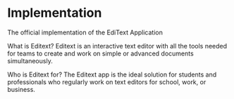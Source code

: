 
# Implementation
The official implementation of the EdiText Application

What is Editext?
    Editext is an interactive text editor with all the tools needed for teams to create
    and work on simple or advanced documents simultaneously.

Who is Editext for?
    The Editext app is the ideal solution for students and professionals who regularly work
    on text editors for school, work, or business.